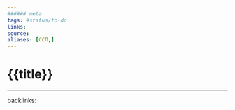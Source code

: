 ```yaml
---
###### meta:
tags: #status/to-do
links:
source:
aliases: [ССП,]
---
```

# {{title}}



---
backlinks: 